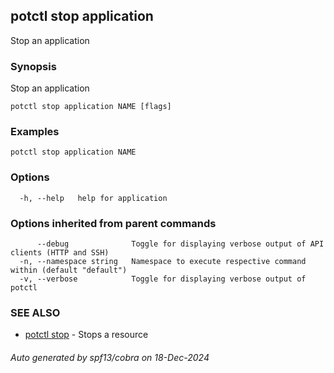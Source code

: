 ## potctl stop application

Stop an application

### Synopsis

Stop an application

```
potctl stop application NAME [flags]
```

### Examples

```
potctl stop application NAME
```

### Options

```
  -h, --help   help for application
```

### Options inherited from parent commands

```
      --debug              Toggle for displaying verbose output of API clients (HTTP and SSH)
  -n, --namespace string   Namespace to execute respective command within (default "default")
  -v, --verbose            Toggle for displaying verbose output of potctl
```

### SEE ALSO

* [potctl stop](potctl_stop.md)	 - Stops a resource

###### Auto generated by spf13/cobra on 18-Dec-2024
